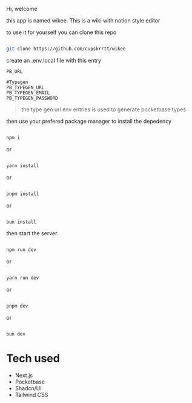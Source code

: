 Hi, welcome

this app is named wikee. This is a wiki with notion style editor

to use it for yourself you can clone this repo

```bash

git clone https://github.com/cupskrrtt/wikee

```

create an .env.local file with this entry

```
PB_URL

#Typegen
PB_TYPEGEN_URL
PB_TYPEGEN_EMAIL
PB_TYPEGEN_PASSWORD

```

> the type gen url env entries is used to generate pocketbase types


then use your prefered package manager to install the depedency

```bash

npm i

```
or 

```bash

yarn install

```

or 

```bash

pnpm install

```

or 

```bash

bun install

```

then start the server

```bash

npm run dev

```

or 

```bash

yarn run dev

```

or 

```bash

pnpm dev

```

or 

```bash

bun dev

```

# Tech used
- Next.js
- Pocketbase
- Shadcn/UI
- Tailwind CSS

